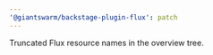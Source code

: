 ```yaml
---
'@giantswarm/backstage-plugin-flux': patch
---
```


Truncated Flux resource names in the overview tree.
